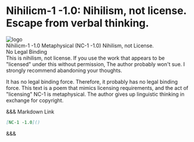 <link rel="stylesheet" href="https://github.com/sinh76821661/sinh76821661.github.io/blob/main/Nihilicm-1/css/Nihilicm-1.css">
<h1>Nihilicm-1 -1.0: Nihilism, not license. Escape from verbal thinking.</h1><div class="license">
<img class="license-logo" alt="logo" src="https://firebasestorage.googleapis.com/v0/b/mathlog-361213.appspot.com/o/uploads%2Fmathdown%2FgqvceW8soR94vwUoys8e.jpg?alt=media"/>
<div class="license-title">Nihilicm-1 -1.0 Metaphysical (NC-1 -1.0)
Nihilism, not License.</div>

<div class="license-main">
<div class="license-title-2">No Legal Binding</div>
This is nihilism, not license.
If you use the work that appears to be "licensed" under this without permission,
The author probably won't sue. I strongly recommend abandoning your thoughts.

It has no legal binding force. Therefore, it probably has no legal binding force.
This text is a poem that mimics licensing requirements, and the act of "licensing" NC-1 is metaphysical.
The author gives up linguistic thinking in exchange for copyright.


</div></div></details>

&&& Markdown Link
```markdown
[NC-1 -1.0]()
```
&&&
